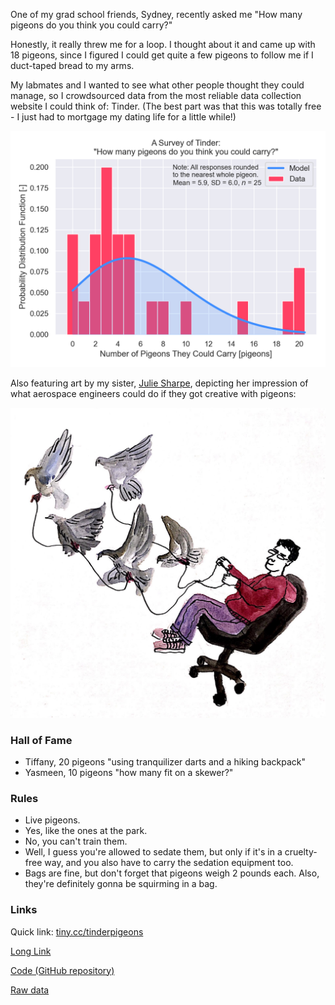 One of my grad school friends, Sydney, recently asked me "How many pigeons do you think you could carry?"

Honestly, it really threw me for a loop. I thought about it and came up with 18 pigeons, since I figured I could get quite a few pigeons to follow me if I duct-taped bread to my arms.

My labmates and I wanted to see what other people thought they could manage, so I crowdsourced data from the most reliable data collection website I could think of: Tinder. (The best part was that this was totally free - I just had to mortgage my dating life for a little while!)

![Pigeon Graph](media/pigeons.png)  

Also featuring art by my sister, [Julie Sharpe](https://www.instagram.com/juliesharpeart/), depicting her impression of what aerospace engineers could do if they got creative with pigeons:

![Pigeon Art](media/pigeons_aerospace_engineering.png)

### Hall of Fame

* Tiffany, 20 pigeons "using tranquilizer darts and a hiking backpack"
* Yasmeen, 10 pigeons "how many fit on a skewer?"

### Rules

* Live pigeons.
* Yes, like the ones at the park.
* No, you can't train them.
* Well, I guess you're allowed to sedate them, but only if it's in a cruelty-free way, and you also have to carry the sedation equipment too.
* Bags are fine, but don't forget that pigeons weigh 2 pounds each. Also, they're definitely gonna be squirming in a bag.

### Links

Quick link: [tiny.cc/tinderpigeons](http://tiny.cc/tinderpigeons)

[Long Link](https://peterdsharpe.github.io/pigeons/)

[Code (GitHub repository)](https://github.com/peterdsharpe/pigeons)

[Raw data](https://github.com/peterdsharpe/pigeons/blob/master/data.csv)